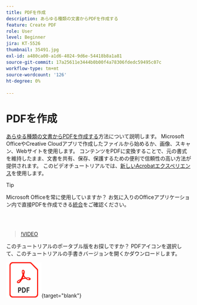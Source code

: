 ```yaml
---
title: PDFを作成
description: あらゆる種類の文書からPDFを作成する
feature: Create PDF
role: User
level: Beginner
jira: KT-5526
thumbnail: 35491.jpg
exl-id: a480ca00-a1d6-4024-9d6e-54418b8a1a81
source-git-commit: 17a25611e3444b0b00f4a78306fdedc59495c07c
workflow-type: tm+mt
source-wordcount: '126'
ht-degree: 0%

---
```


# PDFを作成

[あらゆる種類の文書からPDFを作成する](https://www.adobe.com/jp/acrobat/online/convert-pdf.html)方法について説明します。 Microsoft OfficeやCreative Cloudアプリで作成したファイルから始めるか、画像、スキャン、Webサイトを使用します。 コンテンツをPDFに変換することで、元の書式を維持したまま、文書を共有、保存、保護するための便利で信頼性の高い方法が提供されます。 このビデオチュートリアルでは、[新しいAcrobatエクスペリエンス](new-workspace.md)を使用します。

>[!TIP]
>
>Microsoft Officeを常に使用していますか？ お気に入りのOfficeアプリケーション内で直接PDFを作成できる[統合](../integrate/integrate-overview.md#microsoft)をご確認ください。

<br> 

>[!VIDEO](https://video.tv.adobe.com/v/3409193?enablevpops&quality=12&learn=on&hidetitle=true&captions=jpn)

このチュートリアルのポータブル版をお探しですか？ PDFアイコンを選択して、このチュートリアルの手書きバージョンを開くかダウンロードします。

[![PDFアイコンイメージ](../assets/acrobat_PDF_96.png)](../assets/create_a_pdf.pdf){target="blank"}